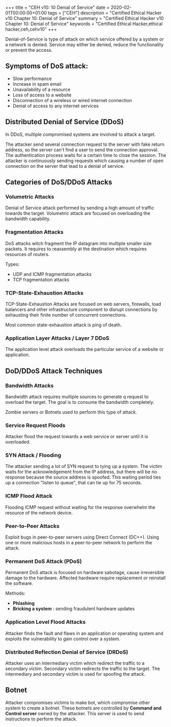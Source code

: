 +++
title = "CEH v10: 10 Denial of Service"
date = 2020-02-01T00:00:00+01:00
tags = ["CEH"]
description = "Certified Ethical Hacker v10 Chapter 10: Denial of Service"
summary = "Certified Ethical Hacker v10 Chapter 10: Denial of Service"
keywords = "Certified Ethical Hacker,ethical hacker,ceh,cehv10"
+++

Denial-of-Service is type of attack on which service offered by a system or a network is denied.
Service may either be denied, reduce the functionality or prevent the access.

## Symptoms of DoS attack:

- Slow performance
- Increase in spam email
- Unavailability of a resource
- Loss of access to a website
- Disconnection of a wireless or wired internet connection
- Denial of access to any internet services

## Distributed Denial of Service (DDoS)

In DDoS, multiple compromised systems are involved to attack a target.

The attacker send several connection request to the server with fake return address, so the server can't find a user to send the connection approval.
The authentication process waits for a certain time to close the session.
The attacker is continuously sending requests which causing a number of open connection on the server that lead to a denial of service.

## Categories of DoS/DDoS Attacks

### Volumetric Attacks

Denial of Service attack performed by sending a high amount of traffic towards the target.
Volumetric attack are focused on overloading the bandwidth capability.

### Fragmentation Attacks

DoS attacks witch fragment the IP datagram into multiple smaller size packets.
It requires to reassembly at the destination which requires resources of routers. 

Types:

- UDP and ICMP fragmentation attacks
- TCP fragmentation attacks

### TCP-State-Exhaustion Attacks

TCP-State-Exhaustion Attacks are focused on web servers, firewalls, load balancers and other infrastructure component to disrupt connections by exhausting their finite number of concurrent connections.

Most common state-exhaustion attack is ping of death.

### Application Layer Attacks / Layer 7 DDoS

The application level attack overloads the particular service of a website or application.

## DoD/DDoS Attack Techniques

### Bandwidth Attacks

Bandwidth attack requires multiple sources to generate q request to overload the target.
The goal is to consume the bandwidth completely.

Zombie servers or Botnets used to perform this type of attack.

### Service Request Floods

Attacker flood the request towards a web service or server until it is overloaded.

### SYN Attack / Flooding

The attacker sending a lot of SYN request to tying up a system.
The victim waits for the acknowledgement from the IP address, but there will be no response because the source address is spoofed.
This waiting period ties up a connection "listen to queue", that can tie up for 75 seconds.

### ICMP Flood Attack

Flooding ICMP request without waiting for the response overwhelm the resource of the network device.

### Peer-to-Peer Attacks

Exploit bugs in peer-to-peer servers using Direct Connect (DC++).
Using one or more malicious hosts in a peer-to-peer network to perform the attack.

### Permanent DoS Attack (PDoS)

Permanent DoS attack is focused on hardware sabotage, cause irreversible damage to the hardware.
Affected hardware require replacement or reinstall the software.

Methods:

- **Phlashing** 
- **Bricking a system** : sending fraudulent hardware updates

### Application Level Flood Attacks

Attacker finds the fault and flaws in an application or operating system and exploits the vulnerability to gain control over a system.

### Distributed Reflection Denial of Service (DRDoS)

Attacker uses an intermediary victim which redirect the traffic to a secondary victim.
Secondary victim redirects the traffic to the target.
The intermediary and secondary victim is used for spoofing the attack.

## Botnet

Attacker compromises victims to make bot, which compromise other system to create a botnet.
These botnets are controlled by **Command and Control server** owned by the attacker.
This server is used to send instructions to perform the attack.
